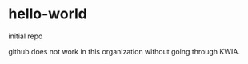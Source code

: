 hello-world
===========

initial repo

github does not work in this organization without going through KWIA.
